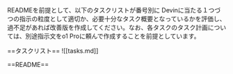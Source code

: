 READMEを前提として、以下のタスクリストが番号別に
Devinに当たる１つづつの指示の粒度として適切か、必要十分なタスク概要となっているかを評価し、過不足があれば改善版を作成してください。なお、各タスクのタスク計画については、別途指示文をo1 Proに頼んで作成することを前提としています。

==タスクリスト==
![[tasks.md]]



==README== 
